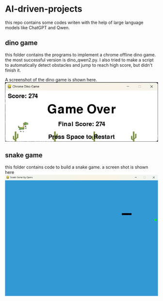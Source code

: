# AI-driven-projects
this repo contains some codes writen with the help of large language models like ChatGPT and Qwen.


## dino game
this folder contains the programs to implement a chrome offline dino game. the most successful version is dino_qwen2.py. I also tried to make a script to automatically detect obstacles and jump to reach high score, but didn't finish it.

A screenshot of the dino game is shown here. ![dino game](./dino_game/screenshot.png)


## snake game
this folder contains code to build a snake game. a screen shot is shown here ![snake game](./snake_game/screenshot_snake.png)

